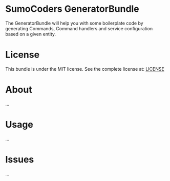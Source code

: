 # SumoCoders GeneratorBundle

The GeneratorBundle will help you with some boilerplate code by generating Commands, Command handlers 
and service configuration based on a given entity.  

# License

This bundle is under the MIT license. See the complete license at: [LICENSE](LICENSE)

# About

...

# Usage 

...

# Issues

...
